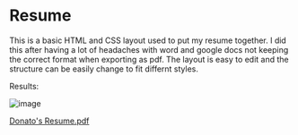# Resume
This is a basic HTML and CSS layout used to put my resume together.
I did this after having a lot of headaches with word and google docs not keeping the correct format when exporting as pdf.
The layout is easy to edit and the structure can be easily change to fit differnt styles.

Results:

![image](https://user-images.githubusercontent.com/121846740/229412487-05cc6842-0ec6-4c73-9df7-5bdfc95de263.png)


[Donato's Resume.pdf](https://github.com/theelevators/ResumeStuff/files/11134751/Donato.s.Resume.pdf)

